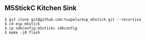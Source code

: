 ## M5StickC Kitchen Sink

```
$ git clone git@github.com:tuupola/esp_m5stick.git --recursive
$ cd esp_m5stick
$ cp sdkconfig.m5stickc sdkconfig
$ make -j8 flash
```

